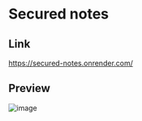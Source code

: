 # Secured notes

## Link
https://secured-notes.onrender.com/

## Preview
![image](https://user-images.githubusercontent.com/4049226/183956342-fd0eee0d-c6e4-4a46-9304-2ffc34c63322.png)
